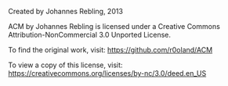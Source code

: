 Created by Johannes Rebling, 2013 

ACM by Johannes Rebling is licensed under a Creative Commons Attribution-NonCommercial 3.0 Unported License.

To find the original work, visit:
https://github.com/r0oland/ACM

To view a copy of this license, visit:
https://creativecommons.org/licenses/by-nc/3.0/deed.en_US
